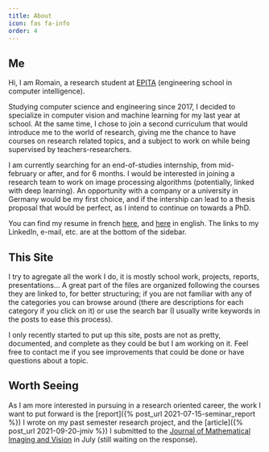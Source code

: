 ```yaml
---
title: About
icon: fas fa-info
order: 4
---
```


## Me

Hi, I am Romain, a research student at [EPITA](https://epita.fr/en) (engineering school in computer
intelligence).

Studying computer science and engineering since 2017, I decided to specialize
in computer vision and machine learning for my last year at school. At the same
time, I chose to join a second curriculum that would introduce me to the world
of research, giving me the chance to have courses on research related topics,
and a subject to work on while being supervised by teachers-researchers.

I am currently searching for an end-of-studies internship, from mid-february or
after, and for 6 months. I would be interested in joining a research team to work
on image processing algorithms (potentially, linked with deep learning).
An opportunity with a company or a university in Germany would be my first
choice, and if the intership can lead to a thesis proposal that would be
perfect, as I intend to continue on towards a PhD.

You can find my resume in french
[here](https://drive.google.com/uc?id=16dqA7gGrVcKHDKDK0xjvb60redMWUSmx), and
[here](https://drive.google.com/uc?id=1XfzrHREYTRNrlV2kMGCf4sQMOg4QZh7z) in english. The links to
my LinkedIn, e-mail, etc. are at the bottom of the sidebar.

## This Site

I try to agregate all the work I do, it is mostly school work, projects,
reports, presentations... A great part of the files are organized following the
courses they are linked to, for better structuring; if you are not familiar
with any of the categories you can browse around (there are descriptions for
each category if you click on it) or use the search bar (I usually write keywords
in the posts to ease this process).

I only recently started to put up this site, posts are not as pretty,
documented, and complete as they could be but I am working on it. Feel free to
contact me if you see improvements that could be done or have questions about
a topic.

## Worth Seeing

As I am more interested in pursuing in a research oriented career, the work I
want to put forward is the [report]({% post_url 2021-07-15-seminar_report %})
I wrote on my past semester research project, and the [article]({% post_url 2021-09-20-jmiv %})
I submitted to the [Journal of Mathematical Imaging and Vision](https://www.springer.com/journal/10851)
in July (still waiting on the response).
